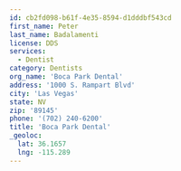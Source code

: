 ```yaml
---
id: cb2fd098-b61f-4e35-8594-d1dddbf543cd
first_name: Peter
last_name: Badalamenti
license: DDS
services:
  - Dentist
category: Dentists
org_name: 'Boca Park Dental'
address: '1000 S. Rampart Blvd'
city: 'Las Vegas'
state: NV
zip: '89145'
phone: '(702) 240-6200'
title: 'Boca Park Dental'
_geoloc:
  lat: 36.1657
  lng: -115.289
---
```


